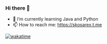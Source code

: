 ### Hi there 👋
- 🌱 I’m currently learning Java and Python
- 📫 How to reach me: https://skosarex.t.me

[![wakatime](https://wakatime.com/badge/user/5dee0892-25f2-4d5c-901a-de1fd8b6a0a8.svg)](https://wakatime.com/@5dee0892-25f2-4d5c-901a-de1fd8b6a0a8 "Total time coded since May 10 2022")


<!--
**skosarex/skosarex** is a ✨ _special_ ✨ repository because its `README.md` (this file) appears on your GitHub profile.

Here are some ideas to get you started:

- 🔭 I’m currently working on ...
- 🌱 I’m currently learning ...
- 👯 I’m looking to collaborate on ...
- 🤔 I’m looking for help with ...
- 💬 Ask me about ...
- 📫 How to reach me: ...
- 😄 Pronouns: ...
- ⚡ Fun fact: ...
-->
